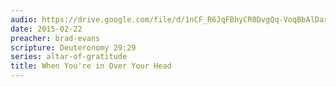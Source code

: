 ```yaml
---
audio: https://drive.google.com/file/d/1nCF_R6JqFBhyCR0DvgQq-VoqBbAlDasp/view
date: 2015-02-22
preacher: brad-evans
scripture: Deuteronomy 29:29
series: altar-of-gratitude
title: When You're in Over Your Head
---
```

